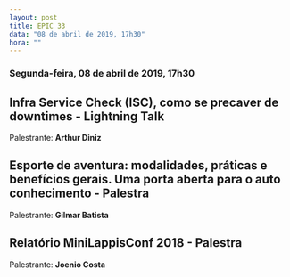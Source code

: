 ```yaml
---
layout: post
title: EPIC 33
data: "08 de abril de 2019, 17h30"
hora: ""
---
```



### Segunda-feira, 08 de abril de 2019, 17h30

## Infra Service Check (ISC), como se precaver de downtimes - Lightning Talk
Palestrante: **Arthur Diniz**

## Esporte de aventura: modalidades, práticas e benefícios gerais. Uma porta aberta para o auto conhecimento - Palestra
Palestrante: **Gilmar Batista**

## Relatório MiniLappisConf 2018 - Palestra
Palestrante: **Joenio Costa**





